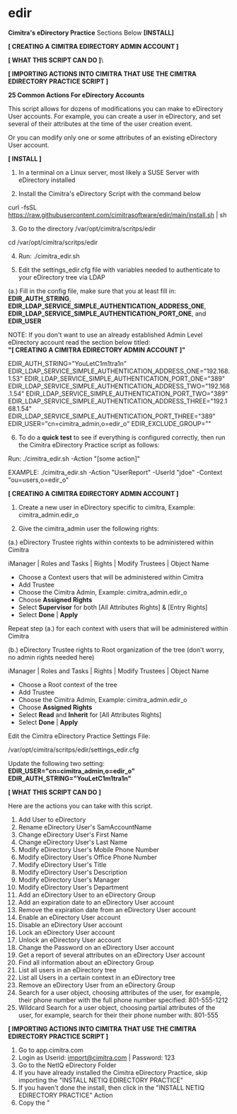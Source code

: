 # edir
**Cimitra's eDirectory Practice**
Sections Below
**[INSTALL]**

**[ CREATING A CIMITRA EDIRECTORY ADMIN ACCOUNT ]**

**[ WHAT THIS SCRIPT CAN DO ]**\

**[ IMPORTING ACTIONS INTO CIMITRA THAT USE THE CIMITRA EDIRECTORY PRACTICE SCRIPT ]**


**25 Common Actions For eDirectory Accounts**

This script allows for dozens of modifications you can make to eDirectory User accounts. For example, you can create a user in eDirectory, and set several of their attributes at the time of the user creation event.

Or you can modify only one or some attributes of an existing eDirectory User account.

**[ INSTALL ]**

1. In a terminal on a Linux server, most likely a SUSE Server with eDirectory installed

2. Install the Cimitra's eDirectory Script with the command below

curl -fsSL https://raw.githubusercontent.com/cimitrasoftware/edir/main/install.sh | sh

3. Go to the directory /var/opt/cimitra/scritps/edir

cd /var/opt/cimitra/scritps/edir

4. Run: ./cimitra_edir.sh

5. Edit the settings_edir.cfg file with variables needed to authenticate to your eDirectory tree via LDAP

(a.) Fill in the config file, make sure that you at least fill in: **EDIR_AUTH_STRING**, **EDIR_LDAP_SERVICE_SIMPLE_AUTHENTICATION_ADDRESS_ONE**, **EDIR_LDAP_SERVICE_SIMPLE_AUTHENTICATION_PORT_ONE**, and **EDIR_USER**

NOTE: If you don't want to use an already established Admin Level eDirectory account read the section below titled:  
**"[ CREATING A CIMITRA EDIRECTORY ADMIN ACCOUNT ]"**

EDIR_AUTH_STRING="YouLetC1m1tra1n"
EDIR_LDAP_SERVICE_SIMPLE_AUTHENTICATION_ADDRESS_ONE="192.168.1.53"
EDIR_LDAP_SERVICE_SIMPLE_AUTHENTICATION_PORT_ONE="389"
EDIR_LDAP_SERVICE_SIMPLE_AUTHENTICATION_ADDRESS_TWO="192.168.1.54"
EDIR_LDAP_SERVICE_SIMPLE_AUTHENTICATION_PORT_TWO="389"
EDIR_LDAP_SERVICE_SIMPLE_AUTHENTICATION_ADDRESS_THREE="192.168.1.54"
EDIR_LDAP_SERVICE_SIMPLE_AUTHENTICATION_PORT_THREE="389"
EDIR_USER="cn=cimitra_admin,o=edir_o"
EDIR_EXCLUDE_GROUP=""

6. To do a **quick test** to see if everything is configured correctly, then run the Cimitra eDirectory Practice script as follows: 

Run: ./cimitra_edir.sh -Action "[some action]"
  
EXAMPLE: ./cimitra_edir.sh -Action "UserReport" -UserId "jdoe" -Context "ou=users,o=edir_o"
  
**[ CREATING A CIMITRA EDIRECTORY ADMIN ACCOUNT ]**

1. Create a new user in eDirectory specific to cimitra, Example: cimitra_admin.edir_o

2. Give the cimitra_admin user the following rights: 

(a.) eDirectory Trustee rights within contexts to be administered within Cimitra

iManager | Roles and Tasks | Rights | Modify Trustees | Object Name 

- Choose a Context users that will be administered within Cimitra
- Add Trustee
- Choose the Cimitra Admin, Example: cimitra_admin.edir_o
- Choose **Assigned Rights**
- Select **Supervisor** for both [All Attributes Rights] & [Entry Rights]
- Select **Done** | **Apply**

Repeat step (a.) for each context with users that will be administered within Cimitra

(b.) eDirectory Trustee rights to Root organization of the tree (don't worry, no admin rights needed here)

iManager | Roles and Tasks | Rights | Modify Trustees | Object Name 

- Choose a Root context of the tree
- Add Trustee
- Choose the Cimitra Admin, Example: cimitra_admin.edir_o
- Choose **Assigned Rights**
- Select **Read** and **Inherit** for [All Attributes Rights] 
- Select **Done** | **Apply**

Edit the Cimitra eDirectory Practice Settings File: 

/var/opt/cimitra/scritps/edir/settings_edir.cfg

Update the following two setting: 
**EDIR_USER="cn=cimitra_admin,o=edir_o"**
**EDIR_AUTH_STRING="YouLetC1m1tra1n"**


**[ WHAT THIS SCRIPT CAN DO ]**

Here are the actions you can take with this script.

1. Add User to eDirectory
2. Rename eDirectory User's SamAccountName
3. Change eDirectory User's First Name
4. Change eDirectory User's Last Name
5. Modify eDirectory User's Mobile Phone Number
6. Modify eDirectory User's Office Phone Number
7. Modify eDirectory User's Title
8. Modify eDirectory User's Description
9. Modify eDirectory User's Manager
10. Modify eDirectory User's Department
11. Add an eDirectory User to an eDirectory Group
12. Add an expiration date to an eDirectory User account
13. Remove the expiration date from an eDirectory User account
14. Enable an eDirectory User account
15. Disable an eDirectory User account
16. Lock an eDirectory User account
17. Unlock an eDirectory User account
18. Change the Password on an eDirectory User account
19. Get a report of several attributes on an eDirectory User account
20. Find all information about an eDirectory Group
21. List all users in an eDirectory tree
22. List all Users in a certain context in an eDirectory tree
23. Remove an eDirectory User from an eDirectory Group
24. Search for a user object, choosing attributes of the user, for example, their phone number with the full phone number specified: 801-555-1212
25. Wildcard Search for a user object, choosing partial attributes of the user, for example, search for their their phone number with: 801-555
 
 
 **[ IMPORTING ACTIONS INTO CIMITRA THAT USE THE CIMITRA EDIRECTORY PRACTICE SCRIPT ]**
 1. Go to app.cimitra.com
 2. Login as Userid: import@cimitra.com | Password: 123
 3. Go to the NetIQ eDirectory Folder
 4. If you have already installed the Cimitra eDirectory Practice, skip importing the "INSTALL NETIQ EDIRECTORY PRACTICE"
 5. If you haven't done the install, then click in the "INSTALL NETIQ EDIRECTORY PRACTICE" Action
 6. Copy the 
"
